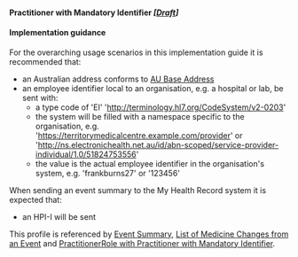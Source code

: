 #### Practitioner with Mandatory Identifier *[[Draft](http://hl7.org/fhir/stu3/valueset-publication-status.html)]*

#### Implementation guidance

For the overarching usage scenarios in this implementation guide it is recommended that:
* an Australian address conforms to [AU Base Address](http://hl7.org.au/fhir/base/aubase1.1/StructureDefinition-au-address.html)
* an employee identifier local to an organisation, e.g. a hospital or lab, be sent with:
  * a type code of 'EI' 'http://terminology.hl7.org/CodeSystem/v2-0203'
  * the system will be filled with a namespace specific to the organisation, e.g. 'https://territorymedicalcentre.example.com/provider' or 'http://ns.electronichealth.net.au/id/abn-scoped/service-provider-individual/1.0/51824753556'
  * the value is the actual employee identifier in the organisation's system, e.g. 'frankburns27' or '123456'

When sending an event summary to the My Health Record system it is expected that:
* an HPI-I will be sent

This profile is referenced by [Event Summary](StructureDefinition-composition-es-1.html), [List of Medicine Changes from an Event](StructureDefinition-list-medseventchanges-1.html)
and [PractitionerRole with Practitioner with Mandatory Identifier](StructureDefinition-practitionerrole-withpractitionerident-1.html).
